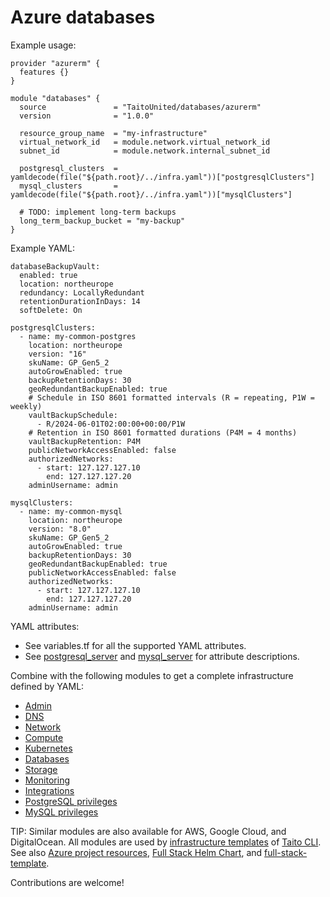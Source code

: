 # Azure databases

Example usage:

```
provider "azurerm" {
  features {}
}

module "databases" {
  source               = "TaitoUnited/databases/azurerm"
  version              = "1.0.0"

  resource_group_name  = "my-infrastructure"
  virtual_network_id   = module.network.virtual_network_id
  subnet_id            = module.network.internal_subnet_id

  postgresql_clusters  = yamldecode(file("${path.root}/../infra.yaml"))["postgresqlClusters"]
  mysql_clusters       = yamldecode(file("${path.root}/../infra.yaml"))["mysqlClusters"]

  # TODO: implement long-term backups
  long_term_backup_bucket = "my-backup"
}
```

Example YAML:

```
databaseBackupVault:
  enabled: true
  location: northeurope
  redundancy: LocallyRedundant
  retentionDurationInDays: 14
  softDelete: On

postgresqlClusters:
  - name: my-common-postgres
    location: northeurope
    version: "16"
    skuName: GP_Gen5_2
    autoGrowEnabled: true
    backupRetentionDays: 30
    geoRedundantBackupEnabled: true
    # Schedule in ISO 8601 formatted intervals (R = repeating, P1W = weekly)
    vaultBackupSchedule:
      - R/2024-06-01T02:00:00+00:00/P1W
    # Retention in ISO 8601 formatted durations (P4M = 4 months)
    vaultBackupRetention: P4M
    publicNetworkAccessEnabled: false
    authorizedNetworks:
      - start: 127.127.127.10
        end: 127.127.127.20
    adminUsername: admin

mysqlClusters:
  - name: my-common-mysql
    location: northeurope
    version: "8.0"
    skuName: GP_Gen5_2
    autoGrowEnabled: true
    backupRetentionDays: 30
    geoRedundantBackupEnabled: true
    publicNetworkAccessEnabled: false
    authorizedNetworks:
      - start: 127.127.127.10
        end: 127.127.127.20
    adminUsername: admin
```

YAML attributes:

- See variables.tf for all the supported YAML attributes.
- See [postgresql_server](https://registry.terraform.io/providers/hashicorp/azurerm/latest/docs/resources/postgresql_server) and [mysql_server](https://registry.terraform.io/providers/hashicorp/azurerm/latest/docs/resources/mysql_server) for attribute descriptions.

Combine with the following modules to get a complete infrastructure defined by YAML:

- [Admin](https://registry.terraform.io/modules/TaitoUnited/admin/azurerm)
- [DNS](https://registry.terraform.io/modules/TaitoUnited/dns/azurerm)
- [Network](https://registry.terraform.io/modules/TaitoUnited/network/azurerm)
- [Compute](https://registry.terraform.io/modules/TaitoUnited/compute/azurerm)
- [Kubernetes](https://registry.terraform.io/modules/TaitoUnited/kubernetes/azurerm)
- [Databases](https://registry.terraform.io/modules/TaitoUnited/databases/azurerm)
- [Storage](https://registry.terraform.io/modules/TaitoUnited/storage/azurerm)
- [Monitoring](https://registry.terraform.io/modules/TaitoUnited/monitoring/azurerm)
- [Integrations](https://registry.terraform.io/modules/TaitoUnited/integrations/azurerm)
- [PostgreSQL privileges](https://registry.terraform.io/modules/TaitoUnited/privileges/postgresql)
- [MySQL privileges](https://registry.terraform.io/modules/TaitoUnited/privileges/mysql)

TIP: Similar modules are also available for AWS, Google Cloud, and DigitalOcean. All modules are used by [infrastructure templates](https://taitounited.github.io/taito-cli/templates#infrastructure-templates) of [Taito CLI](https://taitounited.github.io/taito-cli/). See also [Azure project resources](https://registry.terraform.io/modules/TaitoUnited/project-resources/azurerm), [Full Stack Helm Chart](https://github.com/TaitoUnited/taito-charts/blob/master/full-stack), and [full-stack-template](https://github.com/TaitoUnited/full-stack-template).

Contributions are welcome!
